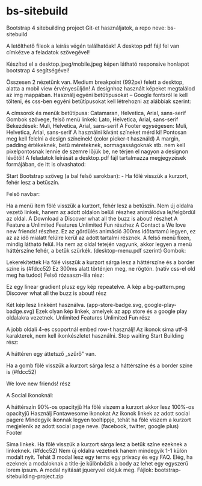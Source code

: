 # bs-sitebuild

Bootstrap 4 sitebuilding project
Git-et használjatok, a repo neve: bs-sitebuild

A letölthető fileok a leírás végén találhatóak! A desktop pdf fájl fel van címkézve a feladatok szövegével!

Készítsd el a desktop.jpeg/mobile.jpeg képen látható responsive honlapot bootstrap 4 segítségével!

Összesen 2 nézetünk van. Medium breakpoint (992px) felett a desktop, alatta a mobil view érvényesüljön! A designhoz használt képeket megtalálod az img mappában. Használj egyéni betűtípusokat – Google fontsról le kell tölteni, és css-ben egyéni betűtípusokat kell létrehozni az alábbiak szerint:

A címsorok és menük betűtípusa: Catamaran, Helvetica, Arial, sans-serif
Gombok szövege, felső menü linkek: Lato, Helvetica, Arial, sans-serif
Bekezdések: Muli, Helvetica, Arial, sans-serif
A Footer egységesen: Muli, Helvetica, Arial, sans-serif
A használni kívánt színeket mérd ki! Pontosan meg kell felelni a design színeinek! (color picker-t használd) A margin, padding értékeknek, betű méreteknek, sormagasságoknak stb. nem kell pixelpontosnak lennie de szemre lőjük be, ne térjen el nagyon a designon lévőtől! A feladatok leírását a desktop.pdf fájl tartalmazza megjegyzések formájában, de itt is olvashatod:

Start Bootstrap szöveg (a bal felső sarokban): - Ha fölé visszük a kurzort, fehér lesz a betűszín.

Felső navbar:

Ha a menü item fölé visszük a kurzort, fehér lesz a betűszín.
Nem új oldalra vezető linkek, hanem az adott oldalon belüli részhez animálódva le/felgördül az oldal.
A Download a Discover what all the buzz is about! részhet
A Feature a Unlimited Features Unlimited Fun részhez
A Contact a We love new friends! részhez.
Ez az gördülés animáció 300ms időtartamú legyen, ez az az idő mialatt felülre kerül az adott tartalmi résznek.
A felső menü fixen, mindig látható felül. Ha nem az oldal tetején vagyunk, akkor legyen a menü háttérszíne fehér, a betűk szürkék. (desktop-menu.pdf szerint)
Gombok:

Lekerekítettek
Ha fölé visszük a kurzort sárga lesz a háttérszíne és a border színe is (#fdcc52) Ez 300ms alatt történjen meg, ne rögtön. (natív css-el old meg ha tudod)
Felső rózsaszn-lila rész:

Ez egy linear gradient plusz egy kép repeatelve.
A kép a bg-pattern.png
Discover what all the buzz is about! rész

Két kép lesz linkként használva. (app-store-badge.svg, google-play-badge.svg)
Ezek olyan kép linkek, amelyek az app store és a google play oldalakra vezetnek.
Unlimited Features Unlimited Fun rész

A jobb oldali 4-es csoportnál embed row-t használj!
Az ikonok sima utf-8 karakterek, nem kell ikonkészletet használni.
Stop waiting Start Building rész:

A háttéren egy áttetsző „szűrő" van.

Ha a gomb fölé visszük a kurzort sárga lesz a háttérszíne és a border színe is (#fdcc52)

We love new friends! rész

A Social ikonoknál:

A háttérszín 90%-os opacityjű
Ha fölé viszem a kurzort akkor lesz 100%-os opacityjű
Használj Fontawesome ikonokat
Az ikonok linkek az adott social pagere
Mindegyik ikonnak legyen tooltippje, tehát ha fölé viszem a kurzort megjelenik az adott social page neve. (facebook, twitter, google plus)
Footer

Sima linkek. Ha fölé visszük a kurzort sárga lesz a betűk színe ezeknek a linkeknek. (#fdcc52)
Nem új oldalra vezetnek hanem mindegyik 1-1 külön modalt nyit.
Tehát 3 modal lesz egy terms egy privacy és egy FAQ.
Elég, ha ezeknek a modaloknak a title-je különbözik a body az lehet egy egyszerű lorem ipsum. A modal nyitását jqueryvel oldjuk meg.
Fájlok: bootstrap-sitebuilding-project.zip
